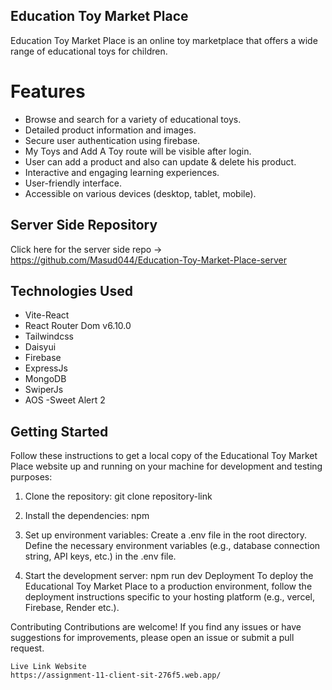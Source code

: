 ## Education Toy Market Place
Education Toy Market Place is an online toy marketplace that offers a wide range of educational toys for children.

# Features
- Browse and search for a variety of educational toys.
- Detailed product information and images.
- Secure user authentication using firebase.
- My Toys and Add A Toy route will be visible after login.
- User can add a product and also can update & delete his product.
- Interactive and engaging learning experiences.
- User-friendly interface.
- Accessible on various devices (desktop, tablet, mobile).


## Server Side Repository
Click here for the server side repo -> https://github.com/Masud044/Education-Toy-Market-Place-server

## Technologies Used
- Vite-React
- React Router Dom v6.10.0
- Tailwindcss
- Daisyui
- Firebase
- ExpressJs
- MongoDB
- SwiperJs
- AOS
-Sweet Alert 2

## Getting Started
Follow these instructions to get a local copy of the Educational Toy Market Place website up and running on your machine for development and testing purposes:

1. Clone the repository: git clone repository-link

2. Install the dependencies: npm

3. Set up environment variables: Create a .env file in the root directory. Define the necessary environment variables (e.g., database connection string, API keys, etc.) in the .env file.

4. Start the development server: npm run dev
Deployment
To deploy the Educational Toy Market Place to a production environment, follow the deployment instructions specific to your hosting platform (e.g., vercel, Firebase, Render etc.).

Contributing
Contributions are welcome! If you find any issues or have suggestions for improvements, please open an issue or submit a pull request.
```
Live Link Website
https://assignment-11-client-sit-276f5.web.app/
